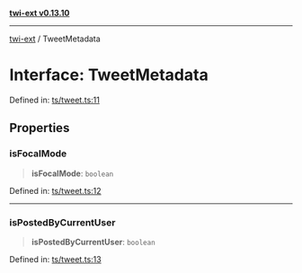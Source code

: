 [**twi-ext v0.13.10**](../README.md)

***

[twi-ext](../README.md) / TweetMetadata

# Interface: TweetMetadata

Defined in: [ts/tweet.ts:11](https://github.com/Robot-Inventor/twi-ext/blob/b5abce6489582ace276086c7d8397f43288181c4/src/ts/tweet.ts#L11)

## Properties

### isFocalMode

> **isFocalMode**: `boolean`

Defined in: [ts/tweet.ts:12](https://github.com/Robot-Inventor/twi-ext/blob/b5abce6489582ace276086c7d8397f43288181c4/src/ts/tweet.ts#L12)

***

### isPostedByCurrentUser

> **isPostedByCurrentUser**: `boolean`

Defined in: [ts/tweet.ts:13](https://github.com/Robot-Inventor/twi-ext/blob/b5abce6489582ace276086c7d8397f43288181c4/src/ts/tweet.ts#L13)
